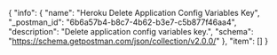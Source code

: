 {
  "info": {
    "name": "Heroku Delete Application Config Variables Key",
    "_postman_id": "6b6a57b4-b8c7-4b62-b3e7-c5b877f46aa4",
    "description": "Delete application config variables key.",
    "schema": "https://schema.getpostman.com/json/collection/v2.0.0/"
  },
  "item": []
}